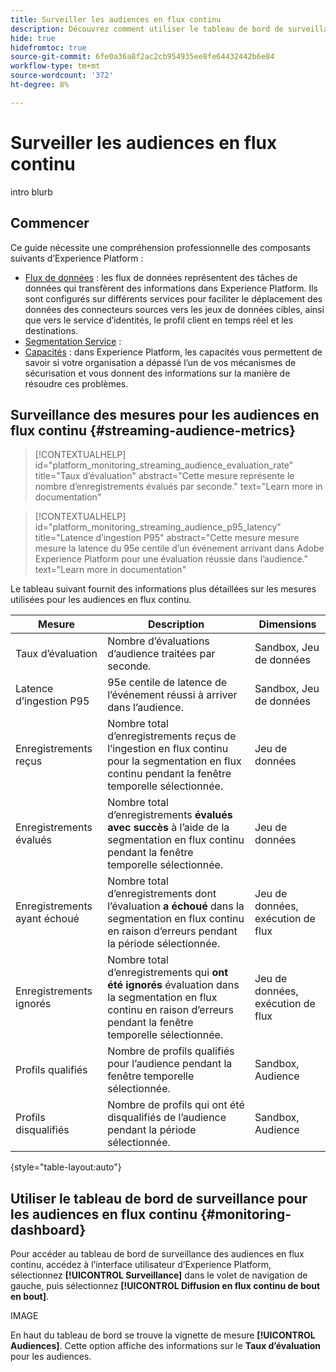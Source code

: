 ```yaml
---
title: Surveiller les audiences en flux continu
description: Découvrez comment utiliser le tableau de bord de surveillance pour surveiller les audiences évaluées à l’aide de la segmentation en flux continu
hide: true
hidefromtoc: true
source-git-commit: 6fe0a36a8f2ac2cb954935ee8fe64432442b6e84
workflow-type: tm+mt
source-wordcount: '372'
ht-degree: 8%

---
```



# Surveiller les audiences en flux continu

intro blurb

## Commencer

Ce guide nécessite une compréhension professionnelle des composants suivants d’Experience Platform :

* [Flux de données](../home.md) : les flux de données représentent des tâches de données qui transfèrent des informations dans Experience Platform. Ils sont configurés sur différents services pour faciliter le déplacement des données des connecteurs sources vers les jeux de données cibles, ainsi que vers le service d’identités, le profil client en temps réel et les destinations.
* [Segmentation Service](../../segmentation/home.md) :
* [Capacités](../../landing/license-usage-and-guardrails/capacity.md) : dans Experience Platform, les capacités vous permettent de savoir si votre organisation a dépassé l’un de vos mécanismes de sécurisation et vous donnent des informations sur la manière de résoudre ces problèmes.

## Surveillance des mesures pour les audiences en flux continu {#streaming-audience-metrics}

>[!CONTEXTUALHELP]
>id="platform_monitoring_streaming_audience_evaluation_rate"
>title="Taux d’évaluation"
>abstract="Cette mesure représente le nombre d’enregistrements évalués par seconde."
>text="Learn more in documentation"

>[!CONTEXTUALHELP]
>id="platform_monitoring_streaming_audience_p95_latency"
>title="Latence d’ingestion P95"
>abstract="Cette mesure mesure mesure la latence du 95e centile d’un événement arrivant dans Adobe Experience Platform pour une évaluation réussie dans l’audience."
>text="Learn more in documentation"

Le tableau suivant fournit des informations plus détaillées sur les mesures utilisées pour les audiences en flux continu.

| Mesure | Description | Dimensions |
| ------ | ----------- | ---------- |
| Taux d’évaluation | Nombre d’évaluations d’audience traitées par seconde. | Sandbox, Jeu de données |
| Latence d’ingestion P95 | 95e centile de latence de l’événement réussi à arriver dans l’audience. | Sandbox, Jeu de données |
| Enregistrements reçus | Nombre total d’enregistrements reçus de l’ingestion en flux continu pour la segmentation en flux continu pendant la fenêtre temporelle sélectionnée. | Jeu de données |
| Enregistrements évalués | Nombre total d’enregistrements **évalués avec succès** à l’aide de la segmentation en flux continu pendant la fenêtre temporelle sélectionnée. | Jeu de données |
| Enregistrements ayant échoué | Nombre total d’enregistrements dont l’évaluation **a échoué** dans la segmentation en flux continu en raison d’erreurs pendant la période sélectionnée. | Jeu de données, exécution de flux |
| Enregistrements ignorés | Nombre total d’enregistrements qui **ont été ignorés** évaluation dans la segmentation en flux continu en raison d’erreurs pendant la fenêtre temporelle sélectionnée. | Jeu de données, exécution de flux |
| Profils qualifiés | Nombre de profils qualifiés pour l’audience pendant la fenêtre temporelle sélectionnée. | Sandbox, Audience |
| Profils disqualifiés | Nombre de profils qui ont été disqualifiés de l’audience pendant la période sélectionnée. | Sandbox, Audience |

{style="table-layout:auto"}

## Utiliser le tableau de bord de surveillance pour les audiences en flux continu {#monitoring-dashboard}

Pour accéder au tableau de bord de surveillance des audiences en flux continu, accédez à l’interface utilisateur d’Experience Platform, sélectionnez **[!UICONTROL Surveillance]** dans le volet de navigation de gauche, puis sélectionnez **[!UICONTROL Diffusion en flux continu de bout en bout]**.

IMAGE

En haut du tableau de bord se trouve la vignette de mesure **[!UICONTROL Audiences]**. Cette option affiche des informations sur le **Taux d’évaluation** pour les audiences.